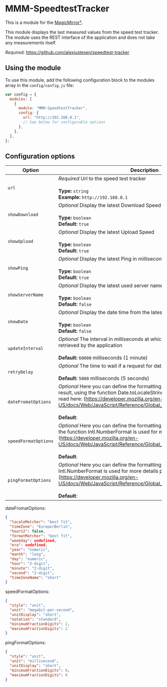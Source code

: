 # MMM-SpeedtestTracker

This is a module for the [MagicMirror²](https://github.com/MichMich/MagicMirror/).

This module displays the last measured values from the speed test tracker. The module uses the REST interface of the application and does not take any measurements itself.

_Required:_ https://github.com/alexjustesen/speedtest-tracker

## Using the module

To use this module, add the following configuration block to the modules array in the `config/config.js` file:

```js
var config = {
  modules: [
    {
      module: "MMM-SpeedtestTracker",
      config: {
        url: "http://192.168.0.1",
        // See below for configurable options
      },
    },
  ],
};
```

## Configuration options

| Option               | Description                                                                                                                                                                                                                                                                              |
| -------------------- | ---------------------------------------------------------------------------------------------------------------------------------------------------------------------------------------------------------------------------------------------------------------------------------------- |
| `url`                | _Required_ Url to the speed test tracker <br><br>**Type:** `string` <br>**Example:** `http://192.168.0.1`                                                                                                                                                                                |
| `showDownload`       | _Optional_ Display the latest Download Speed <br><br>**Type:** `boolean` <br> **Default:** `true`                                                                                                                                                                                        |
| `showUpload`         | _Optional_ Display the latest Upload Speed <br><br>**Type:** `boolean` <br> **Default:** `true`                                                                                                                                                                                          |
| `showPing`           | _Optional_ Display the latest Ping in milliseconds<br><br>**Type:** `boolean` <br> **Default:** `true`                                                                                                                                                                                   |
| `showServerName`     | _Optional_ Display the latest used server name<br><br>**Type:** `boolean` <br> **Default:** `false`                                                                                                                                                                                      |
| `showDate`           | _Optional_ Display the date time from the latest result<br><br>**Type:** `boolean` <br> **Default:** `false`                                                                                                                                                                             |
| `updateInterval`     | _Optional_ The interval in milliseconds at which new data should be retrieved by the application <br><br> **Default:** `60000` milliseconds (1 minute)                                                                                                                                   |
| `retryDelay`         | _Optional_ The time to wait if a request for data has failed in milliseconds <br><br> **Default:** `5000` milliseconds (5 seconds)                                                                                                                                                       |
| `dateFromatOptions`  | _Optional_ Here you can define the formatting of the datetime of the last result, using the function Date.toLocaleString for more details please read here: (https://developer.mozilla.org/en-US/docs/Web/JavaScript/Reference/Global_Objects/Date/toLocaleString) <br><br> **Default**: |
| `speedFormatOptions` | _Optional_ Here you can define the formatting of the download and upload, the function Intl.NumberFormat is used for more details please read here: (https://developer.mozilla.org/en-US/docs/Web/JavaScript/Reference/Global_Objects/Intl/NumberFormat) <br><br> **Default**:           |
| `pingFormatOptions`  | _Optional_ Here you can define the formatting of the ping, the function Intl.NumberFormat is used for more details please read on here: (https://developer.mozilla.org/en-US/docs/Web/JavaScript/Reference/Global_Objects/Intl/NumberFormat) <br><br> **Default**:                       |

dateFromatOptions:

```json
{
  "localeMatcher": "best fit",
  "timeZone": "Europe/Berlin",
  "hour12": false,
  "formatMatcher": "best fit",
  "weekday": undefined,
  "era": undefined,
  "year": "numeric",
  "month": "long",
  "day": "numeric",
  "hour": "2-digit",
  "minute": "2-digit",
  "second": "2-digit",
  "timeZoneName": "short"
}
```

speedFormatOptions:

```json
{
  "style": "unit",
  "unit": "megabit-per-second",
  "unitDisplay": "short",
  "notation": "standard",
  "minimumFractionDigits": 2,
  "maximumFractionDigits": 2
}
```

pingFormatOptions:

```json
{
  "style": "unit",
  "unit": "millisecond",
  "unitDisplay": "short",
  "minimumFractionDigits": 0,
  "maximumFractionDigits": 0
}
```

